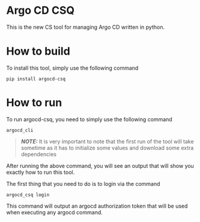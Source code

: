 # Argo CD CSQ

This is the new CS tool for managing Argo CD written in python.

# How to build
To install this tool, simply use the following command

```
pip install argocd-csq
```

# How to run
To run argocd-csq, you need to simply use the following command

```
argocd_cli
```

> **_NOTE:_**  It is very important to note that the first run of the tool will take sometime as it has to initialize some values and download some extra dependencies

After running the above command, you will see an output that will show you exactly how to run this tool.

The first thing that you need to do is to login via the command
```
argocd_csq login
```

This command will output an argocd authorization token that will be used when executing any argocd command.
